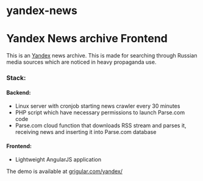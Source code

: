 # yandex-news
<h1>Yandex News archive Frontend</h1>

<p>This is an <a href="http://yandex.ru">Yandex</a> news archive. This is made for searching through Russian media sources which are noticed in heavy propaganda use.</p>

<h3>Stack:</h3>
<h4>Backend:</h4>
  <ul>
    <li>Linux server with cronjob starting news crawler every 30 minutes</li>
    <li>PHP script which have necessary permissions to launch Parse.com code</li>
    <li>Parse.com cloud function that downloads RSS stream and parses it, receiving news and inserting it into Parse.com database</li>
  </ul>
<h4>Frontend:</h4>
  <ul>
    <li>Lightweight AngularJS application</li>
  </ul>
  
<p>The demo is available at <a href="http://grigular.com/yandex/">grigular.com/yandex/</a></p>